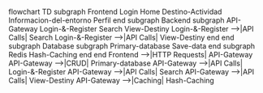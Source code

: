 flowchart TD
    subgraph Frontend
        Login
        Home
        Destino-Actividad
        Informacion-del-entorno
        Perfil
    end
    subgraph Backend
        subgraph API-Gateway
            Login-&-Register
            Search
            View-Destiny
            Login-&-Register -->|API Calls| Search
            Login-&-Register -->|API Calls| View-Destiny
        end
    end
    subgraph Database
        subgraph Primary-database
            Save-data
        end
        subgraph Redis
            Hash-Caching
        end
    end
    Frontend -->|HTTP Requests| API-Gateway
    API-Gateway -->|CRUD| Primary-database
    API-Gateway -->|API Calls| Login-&-Register
    API-Gateway -->|API Calls| Search
    API-Gateway -->|API Calls| View-Destiny
    API-Gateway -->|Caching| Hash-Caching